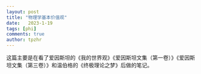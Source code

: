 ```yaml
---
layout: post
title: "物理学基本价值观"
date:   2023-1-19
tags: [phi]
comments: true
author: tpzhr
---
```


这篇主要是在看了爱因斯坦的《我的世界观》《爱因斯坦文集（第一卷）》《爱因斯坦文集（第三卷）》和温伯格的《终极理论之梦》后做的笔记。
